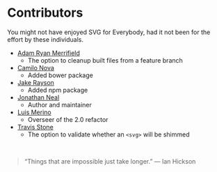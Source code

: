 # Contributors

You might not have enjoyed SVG for Everybody, had it not been for the effort by these individuals.

- [Adam Ryan Merrifield](https://github.com/AdamMerrifield)
	- The option to cleanup built files from a feature branch
- [Camilo Nova](https://github.com/camilonova)
	- Added bower package
- [Jake Rayson](https://github.com/growdigital)
	- Added npm package
- [Jonathan Neal](https://github.com/jonathantneal)
	- Author and maintainer
- [Luis Merino](https://github.com/Rendez)
	- Overseer of the 2.0 refactor
- [Travis Stone](https://github.com/travstone)
	- The option to validate whether an `<svg>` will be shimmed

<br>

> “Things that are impossible just take longer.”
> — Ian Hickson
